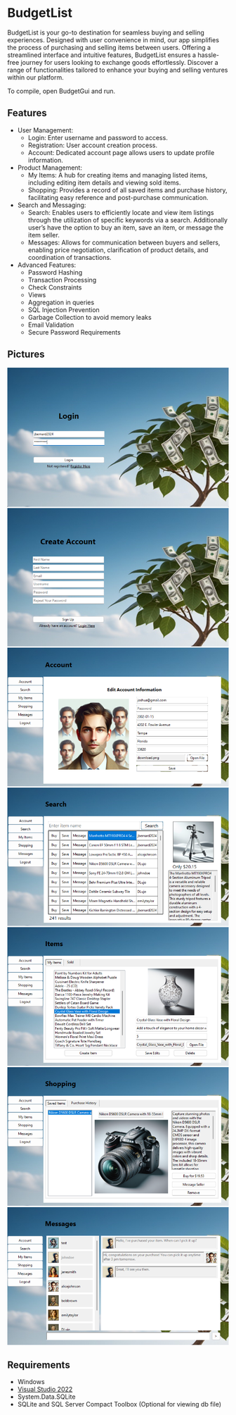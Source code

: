 # BudgetList
BudgetList is your go-to destination for seamless buying and selling experiences. Designed with user convenience in mind, our app simplifies the process of purchasing and selling items between users. Offering a streamlined interface and intuitive features, BudgetList ensures a hassle-free journey for users looking to exchange goods effortlessly. Discover a range of functionalities tailored to enhance your buying and selling ventures within our platform.

To compile, open BudgetGui and run.

## Features
- User Management:
  - Login: Enter username and password to access.
  - Registration: User account creation process.
  - Account: Dedicated account page allows users to update profile information.
- Product Management:
  - My Items: A  hub for creating items and managing listed items, including editing item details and viewing sold items.
  - Shopping: Provides a record of all saved items and purchase history, facilitating easy reference and post-purchase communication.
- Search and Messaging:
  - Search: Enables users to efficiently locate and view item listings through the utilization of specific keywords via a search. Additionally user’s have the option to buy an item, save an item, or message the item seller.
  - Messages: Allows for communication between buyers and sellers, enabling price negotiation, clarification of product details, and coordination of transactions.
- Advanced Features:
  - Password Hashing
  - Transaction Processing
  - Check Constraints
  - Views
  - Aggregation in queries
  - SQL Injection Prevention
  - Garbage Collection to avoid memory leaks
  - Email Validation
  - Secure Password Requirements

## Pictures
![Login](https://github.com/iankoratskydcn/BudgetList/blob/main/BudgetGui/images/README/login.png)
![Registration](https://github.com/iankoratskydcn/BudgetList/blob/main/BudgetGui/images/README/register.png)
![Account](https://github.com/iankoratskydcn/BudgetList/blob/main/BudgetGui/images/README/account.png)
![Search](https://github.com/iankoratskydcn/BudgetList/blob/main/BudgetGui/images/README/search.png)
![Items](https://github.com/iankoratskydcn/BudgetList/blob/main/BudgetGui/images/README/items.png)
![Shopping](https://github.com/iankoratskydcn/BudgetList/blob/main/BudgetGui/images/README/shopping.png)
![Messages](https://github.com/iankoratskydcn/BudgetList/blob/main/BudgetGui/images/README/messages.png)

## Requirements
- Windows
- [Visual Studio 2022](https://visualstudio.com)
- System.Data.SQLite
- SQLite and SQL Server Compact Toolbox (Optional for viewing db file)
